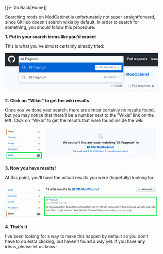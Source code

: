 [[← Go Back|Home]]

Searching mods on ModCabinet is unfortunately not super straightforward, since
GitHub doesn't search wikis by default.  In order to search for something, you
should follow this procedure:

**1. Put in your search terms like you'd expect**

This is what you've almost certainly already tried:

[![Search Terms](https://raw.githubusercontent.com/BLCM/ModCabinet/master/images/wiki_search.png)](https://raw.githubusercontent.com/BLCM/ModCabinet/master/images/wiki_search.png)

**2. Click on "Wikis" to get the wiki results**

Once you've done your search, there are almost certainly no results found, but you
may notice that there'll be a number next to the "Wikis" link on the left.  Click
on "Wikis" to get the results that were found inside the wiki:

[![Initial Results](https://raw.githubusercontent.com/BLCM/ModCabinet/master/images/wiki_initial.png)](https://raw.githubusercontent.com/BLCM/ModCabinet/master/images/wiki_initial.png)

**3. Now you have results!**

At this point, you'll have the actual results you were (hopefully) looking for:

[![Real Results](https://raw.githubusercontent.com/BLCM/ModCabinet/master/images/wiki_results.png)](https://raw.githubusercontent.com/BLCM/ModCabinet/master/images/wiki_results.png)

**4. That's it.**

I've been looking for a way to make this happen by default so you don't have to do
extra clicking, but haven't found a way yet.  If you have any ideas, please let
us know!
